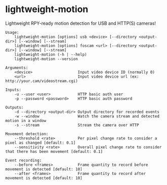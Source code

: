 lightweight-motion
==================

Lightweight RPY-ready motion detection for USB and HTTP(S) cameras!


    Usage:
        lightweight-motion [options] usb <device> [--directory <output-dir>] [--window] [--stream]
        lightweight-motion [options] foscam <url> [--directory <output-dir>] [--window] [--stream]
        lightweight-motion (-h | --help)
        lightweight-motion --version

    Arguments:
        <device>                    Input video device ID (normally 0)
        <url>                       Input video device url (ex: http://your.cam/videostream.cgi)

    Inputs:
        -u --user <user>            HTTP basic auth user
        -p --password <password>    HTTP basic auth password

    Outputs:
        -d --directory <output-dir> Output directory for recorded events
        -w --window                 Watch the camera stream and detected motion in a window
        -s --stream                 Stream the camera over HTTP

    Movement detection:
        --threshold <rate>          Per pixel change rate to consider a pixel as changed [default: 0.1]
        --sensitivity <rate>        Overall pixel change rate to consider that there has been movement [default: 0.1]

    Event recording:
        --before <frames>           Frame quantity to record before movement is detected [default: 10]
        --after <frames>            Frame quantity to record after movement is detected [default: 10]

